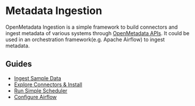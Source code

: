 # Metadata Ingestion

OpenMetadata Ingestion is a simple framework to build connectors and ingest metadata of various systems through [OpenMetadata APIs](https://docs.open-metadata.org/openmetadata-apis/apis). It could be used in an orchestration framework\(e.g. Apache Airflow\) to ingest metadata.

## Guides

* [Ingest Sample Data](https://docs.open-metadata.org/install/metadata-ingestion/ingest-sample-data)
* [Explore Connectors & Install](https://docs.open-metadata.org/install/metadata-ingestion/connectors/)
* [Run Simple Scheduler](https://docs.open-metadata.org/install/metadata-ingestion/scheduler)
* [Configure Airflow](https://docs.open-metadata.org/install/metadata-ingestion/airflow)

